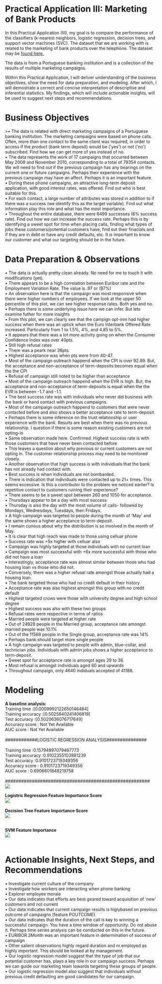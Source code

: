 # Practical Application III: Marketing of Bank Products
<p>
 In this Practical Application (III), my goal is to compare the performance of the classifiers (k-nearest neighbors, logistic regression, decision trees, and support vector machines (SVC). The dataset that we are working with is related to the marketing of bank products over the telephone. The dataset may be <a href="https://archive.ics.uci.edu/ml/datasets/bank+marketing" target="_blank">found here.</a>
 </p>
 <p>
The data is from a Portuguese banking institution and is a collection of the results of multiple marketing campaigns.
  </p>
  <p>
  Within this Practical Application, I will deliver understanding of the business objectives, show the need for data preparation, and modeling. After which, I will demostrate a correct and concise interpretation of descriptive and inferential statistics. My findings, which will include actionable insights, will be used to suggest next steps and recommendations. 
  </p>


# Business Objectives
<p>
>&bull; The data is related with direct marketing campaigns of a Portuguese banking institution. The marketing campaigns were based on phone calls. Often, more than one contact to the same client was required, in order to access if the product (bank term deposit) would be ('yes') or not ('no') subscribed. Find how we can get more of yes instead of no.
<br>&bull; The data represents the work of 17 campaigns that occurred between May 2008 and November 2010, corresponding to a total of 79354 contacts. We will need to find out if the previous campaign has any bearings on the current one or future campaigns. Perhaps their experience with the previous campaign may have an affect. Perhaps it is an important feature.
<br>&bull; During these phone campaigns, an attractive long-term deposit application, with good interest rates, was offered. Find out who is best suitable for this.
<br>&bull; For each contact, a large number of attributes was stored in addition to if there was a success (we identify this as the target variable). Find out what information play this role and what has the most importance.
<br>&bull; Throughout the entire database, there were 6499 successes (8% success rate). Find out how we can increase the success rate. Perhaps this is by identifying a sweet spot for time when placing calls, finding what types of jobs these customers/potential customers have, find out their finacials and if they are in debt or have any credit defaults, etc. It is important to know our customer and what our targeting should be in the future. 
 </p>
 
# Data Preparation & Observations
<p>
&bull; The data is actually pretty clean already. No need for me to touch it with modifications (yet).
<br>&bull; There appears to be a high correlation between Euribor rate and the Employment Variation Rate. The value is .97 or (97%)
<br>&bull; An observation here is that the campaign was most responsive when there were higher numbers of employees. If we look at the upper 50 percentile of this plot, we can see higher response rates. Both yes and no.
<br>&bull; Perhaps there is some underlying issue here we can infer. But lets examine futher for more insights
<br>&bull; From this plot, we can clearly see that the campign opt-inm had higher success when there was an uptick when the Euro Interbank Offered Rate increased. Particularly from 1 to 1.5%, 4%, and 4.85 to 5%.
<br>&bull; It appears that there was a lot more activity going on when the Consumer Confidence Index was over 40pts.
<br>&bull; Still high refusal rates
<br>&bull; There was a peark near 36pts
<br>&bull; Highest acceptance was when pts were from 40-47.
<br>&bull; Most of the campaign outreach happend when the CPI is over 92.89. But, the acceptance and non-acceptance of term-deposits becomes equal when the the CPI
<br>&bull;  Refusal of campaign still noted to be higher than acceptance
<br>&bull; Most of the campaign outreach happend when the EVR is high. But, the acceptance and non-acceptance of term-deposits is equal when the the EVR is between -1.7 and -1.1.
<br>&bull; The best success rate was with individuals who never did business with the bank or hand contact with previous campaigns.
<br>&bull; Most of the campaign outreach happend to customers that were never contacted before and also shows a better acceptance rate to term-deposit.
<br>&bull; Perhaps there is some inference on the trust relationship or user experience with the bank. Results are best when there was no previous relationship. I question if there is some reason existing customers are not opting-in
<br>&bull; Same observation made here. Confirmed. Highest success rate is with those customers that have never been contacted before
<br>&bull; This leaves a question about why previous or current customers are not opting in. The customer relationship process may need to be monitored closely.
<br>&bull; Another observation that high success is with individuals that the bank has not already had contact with.
<br>&bull;  Best success is when individuals are not bombarded.
<br>&bull; There is indication that individuals were contacted up to 21+ times. This seems excessive. Is this a contributor to the problem we noticed earlier? Is repetitive contact to customers ruining their experience?
<br>&bull; There seems to be a sweet spot between 260 and 1050 for acceptance.
<br>&bull; Thursdays appear to be a day with most success
<br>&bull; Thursday is also the day with the most volume of calls- followed by Mondays, Wednesdays, Tuesdays, then Fridays.
<br>&bull; A high campaign was targeted to people during the month of 'May' and the same shows a higher acceptance to term-deposit.
<br>&bull; I remain curious about why the distribution is so involved in the month of May.
<br>&bull; It is clear that high reach was made to those using celluar phone
<br>&bull; Success rate was +5x higher with celluar also
<br>&bull; Campaign was highly targeted at those individuals with no current loan
<br>&bull; Campaign was most successful with +6x more successful with those who did not have a loan
<br>&bull; Interestingly, acceptance rate was almost similar between those who had housing loan vs those who did not.
<br>&bull; Conversely, there was a higher refusal rate amongst those actually had a housing loan.
<br>&bull; The bank targeted those who had no credit default in their history
<br>&bull; Acceptance rate was also highest amongst this group with no credit default
<br>&bull; Highest targeted crows were those with university degree and high school degree
<br>&bull; Highest success was also with these two groups
<br>&bull; Refusal rates were respective in terms of ratios
<br>&bull; Married people were targeted at higher rate
<br>&bull; Out of 24928 people in the Married group, acceptance rate amongst married people was 10.1%
<br>&bull; Out of the 11568 people in the Single group, acceptance rate was 14%
<br>&bull; Perhaps bank should target more single people
<br>&bull; A high campaign was targeted to people with admin, blue-collar, and technician jobs. Individuals with admin jobs shows a higher acceptance to term-deposit.
<br>&bull; Sweet spot for acceptance rate is amongst ages 29 to 36.
<br>&bull; Most refusal is amongst individuals aged 60 and upwards
<br>&bull; Throughout campaign, only 4640 indiduals accepted of 41188.
 </p>

# Modeling
<p>
 <b> A baseline analysis:</b><br>
Training time :[0.0009992122650146484]<br>
Training accuracy :[0.5025840241406819]<br>
Test accuracy :[0.5020636076717649]<br>
Accuracy score : Not Yet Available<br>
AUC score : Not Yet Available<br>
 <br>
############LOGISTIC REGRESSION ANALYSIS###############<br>
<br>
Training time :0.15794897079467773<br>
Training accuracy :0.9102355103881239<br>
Test accuracy :0.9101723719349356<br>
Accuracy score : 0.9101723719349356<br>
AUC score : 0.6906601848219758<br>
<br>
######################################################<br>
 <img src='https://awesomescreenshot.s3.amazonaws.com/image/3446742/30517597-a518b4b20adbc81949c04ed8ef361673.png?X-Amz-Algorithm=AWS4-HMAC-SHA256&X-Amz-Credential=AKIAJSCJQ2NM3XLFPVKA%2F20220722%2Fus-east-1%2Fs3%2Faws4_request&X-Amz-Date=20220722T200329Z&X-Amz-Expires=28800&X-Amz-SignedHeaders=host&X-Amz-Signature=05d8c4b12cba8678b27082c777775eb158791d301b1e887f361d7faf219f7da1'>
<br>
 
 <b>Logistric Regression Feature Importance Score</b><br>
 <img src='https://awesomescreenshot.s3.amazonaws.com/image/3446742/30517627-ac6e004f8fb775e8d93676dd126f0a7e.png?X-Amz-Algorithm=AWS4-HMAC-SHA256&X-Amz-Credential=AKIAJSCJQ2NM3XLFPVKA%2F20220722%2Fus-east-1%2Fs3%2Faws4_request&X-Amz-Date=20220722T200437Z&X-Amz-Expires=28800&X-Amz-SignedHeaders=host&X-Amz-Signature=25524da21c10cb4573bfbf098bcbb606a104b6e8482f6f22d376ea178fa67645'><br><br>
 <b> Decision Tree Feature Importance Score</b><br>
<img src='https://awesomescreenshot.s3.amazonaws.com/image/3446742/30517673-b6d7d5e4bd63a3abdc0fa6ce2beb4c70.png?X-Amz-Algorithm=AWS4-HMAC-SHA256&X-Amz-Credential=AKIAJSCJQ2NM3XLFPVKA%2F20220722%2Fus-east-1%2Fs3%2Faws4_request&X-Amz-Date=20220722T200625Z&X-Amz-Expires=28800&X-Amz-SignedHeaders=host&X-Amz-Signature=1bdf6d1366b452b649a9cdd41d535faaa3061043ec0069d7add14c61fd381729'><br><br>

 <b>SVM Feature Importance</b><br>
 <img src='[https://tinyurl.com/2yrmnkfz](https://awesomescreenshot.s3.amazonaws.com/image/3446742/30517721-aa718ff3832a1405e8a78eaca6d4f3e1.png?X-Amz-Algorithm=AWS4-HMAC-SHA256&X-Amz-Credential=AKIAJSCJQ2NM3XLFPVKA%2F20220722%2Fus-east-1%2Fs3%2Faws4_request&X-Amz-Date=20220722T200803Z&X-Amz-Expires=28800&X-Amz-SignedHeaders=host&X-Amz-Signature=5c709d76e132a81f796fc25aa7f9f9edc5d05136e42c88e3f546fe070b646934)'><br><br>
 
 
 
 </p>
 
# Actionable Insights, Next Steps, and Recommendations
<p>
&bull; Investigate current culture of the company
<br>&bull; Investigate how workers are interacting when phone banking
<br>&bull; Explorer employee morale
<br>&bull; Our data indicates that efforts are best geared toward acquisition of 'new' customers and not current
<br>&bull; Our data indicates that current campaign results is higlybased on previous outcome of campaigns (feature POUTCOME).
<br>&bull; Our data indicates that the duration of the call is key to winning a successful campaign. You have a time window of opportunity. Do not abuse it. Perhaps time series analysis can be conducted on this in the future.
<br>&bull; EURIBOR 3Month was an important feature in determination of success of campaign
<br>&bull; Other salient observations highly regard duration and nr.employed as highly important. This should be looked at by management.
<br>&bull; Our logistic regression model suggest that the type of job that our potential customer has, plays a key role in our campaign success. Perhaps we can guide our marketing team towards targeting these groups of people.
<br>&bull; Our logistic regression model also suggest that individuals without previous credit defaulting are good candidates for our campaign.
 </p>
